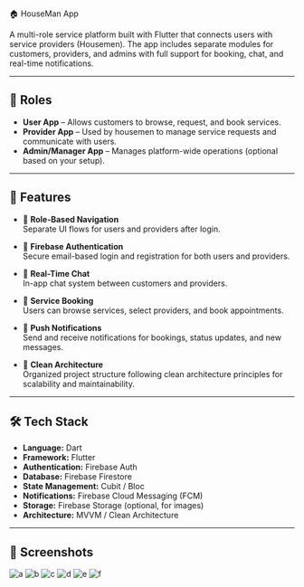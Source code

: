  🏠 HouseMan App

A multi-role service platform built with Flutter that connects users with service providers (Housemen). The app includes separate modules for customers, providers, and admins with full support for booking, chat, and real-time notifications.

---

## 👥 Roles

- **User App** – Allows customers to browse, request, and book services.
- **Provider App** – Used by housemen to manage service requests and communicate with users.
- **Admin/Manager App** – Manages platform-wide operations (optional based on your setup).

---

## 🚀 Features

- 🔐 **Role-Based Navigation**  
  Separate UI flows for users and providers after login.

- 🔑 **Firebase Authentication**  
  Secure email-based login and registration for both users and providers.

- 💬 **Real-Time Chat**  
  In-app chat system between customers and providers.

- 📅 **Service Booking**  
  Users can browse services, select providers, and book appointments.

- 🔔 **Push Notifications**  
  Send and receive notifications for bookings, status updates, and new messages.

- 🧱 **Clean Architecture**  
  Organized project structure following clean architecture principles for scalability and maintainability.

---

## 🛠️ Tech Stack

- **Language:** Dart  
- **Framework:** Flutter  
- **Authentication:** Firebase Auth  
- **Database:** Firebase Firestore  
- **State Management:** Cubit / Bloc  
- **Notifications:** Firebase Cloud Messaging (FCM)  
- **Storage:** Firebase Storage (optional, for images)  
- **Architecture:** MVVM / Clean Architecture  

--- 
## 📸 Screenshots 
![a](https://github.com/user-attachments/assets/f73a0109-c68b-4126-8a0a-e831878d143c)
![b](https://github.com/user-attachments/assets/17c7a07f-a567-42e4-adc7-82dd8c324d71)
![c](https://github.com/user-attachments/assets/4abfa79a-34e0-425c-a4f3-a4cfa1720c70)
![d](https://github.com/user-attachments/assets/36fb8237-d7b5-4a9e-8e9a-48e4d8965f51)
![e](https://github.com/user-attachments/assets/dde437ad-f276-460a-8020-5b2c65086373)
![f](https://github.com/user-attachments/assets/c849a2ab-c6ce-4703-8155-3debaf073dfc)





